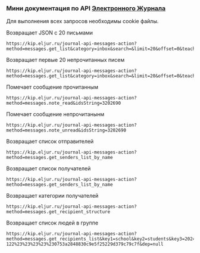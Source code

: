### Мини документация по API [Электронного Журнала](https://eljur.ru)

Для выполнения всех запросов необходимы cookie файлы.

Возвращает JSON с 20 письмами
```url
https://kip.eljur.ru/journal-api-messages-action?method=messages.get_list&category=inbox&search=&limit=20&offset=0&teacher=21742&status=&companion=&minDate=0
```

Возвращает первые 20 непрочитанных писем
```url
https://kip.eljur.ru/journal-api-messages-action?method=messages.get_list&category=inbox&search=&limit=20&offset=0&teacher=21742&status=unread&companion=&minDate=0
```

Помечает сообщение прочитанным
```url
https://kip.eljur.ru/journal-api-messages-action?method=messages.note_read&idsString=3202690
```

Помечает сообщение непрочитанынм
```url
https://kip.eljur.ru/journal-api-messages-action?method=messages.note_unread&idsString=3202690
```

Возвращает список отправителей
```url
https://kip.eljur.ru/journal-api-messages-action?method=messages.get_senders_list_by_name
```

Возвращает список получателей
```url
https://kip.eljur.ru/journal-api-messages-action?method=messages.get_senders_list_by_name
```

Возвращает категории получателей 
```url
https://kip.eljur.ru/journal-api-messages-action?method=messages.get_recipient_structure
```

Возвращает список людей в группе
```url
https://kip.eljur.ru/journal-api-messages-action?method=messages.get_recipients_list&key1=school&key2=students&key3=2024%2F2025_1_3%D0%98%D0%A1%D0%98%D0%9F-122%23%23%23%23%230753a2848830c9e5f25229d379c79c7f&dep=null
```
